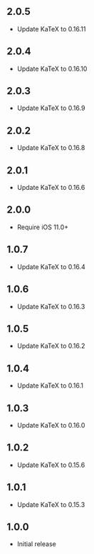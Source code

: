 ## 2.0.5
* Update KaTeX to 0.16.11

## 2.0.4
* Update KaTeX to 0.16.10

## 2.0.3
* Update KaTeX to 0.16.9

## 2.0.2
* Update KaTeX to 0.16.8

## 2.0.1
* Update KaTeX to 0.16.6

## 2.0.0
* Require iOS 11.0+

## 1.0.7
* Update KaTeX to 0.16.4

## 1.0.6
* Update KaTeX to 0.16.3

## 1.0.5
* Update KaTeX to 0.16.2

## 1.0.4
* Update KaTeX to 0.16.1

## 1.0.3
* Update KaTeX to 0.16.0

## 1.0.2
* Update KaTeX to 0.15.6

## 1.0.1
* Update KaTeX to 0.15.3

## 1.0.0
* Initial release
